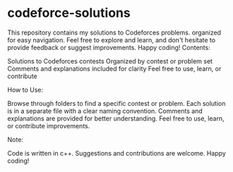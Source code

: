 # codeforce-solutions
This repository contains my solutions to Codeforces problems.  organized for easy navigation. Feel free to explore and learn, and don't hesitate to provide feedback or suggest improvements. Happy coding!
Contents:

  Solutions to Codeforces contests
  Organized by contest or problem set
  Comments and explanations included for clarity
  Feel free to use, learn, or contribute

How to Use:

  Browse through folders to find a specific contest or problem.
  Each solution is in a separate file with a clear naming convention.
  Comments and explanations are provided for better understanding.
  Feel free to use, learn, or contribute improvements.

Note:

  Code is written in c++.
  Suggestions and contributions are welcome.
  Happy coding!

